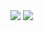 <img src="https://capsule-render.vercel.app/api?type=waving&color=green&height=200&section=header&text=Project_Team_One&fontSize=60&text-align=center" />
<img src="https://img.shields.io/badge/Java-blue?style=flat&logo=Java&logoColor=white"/>
